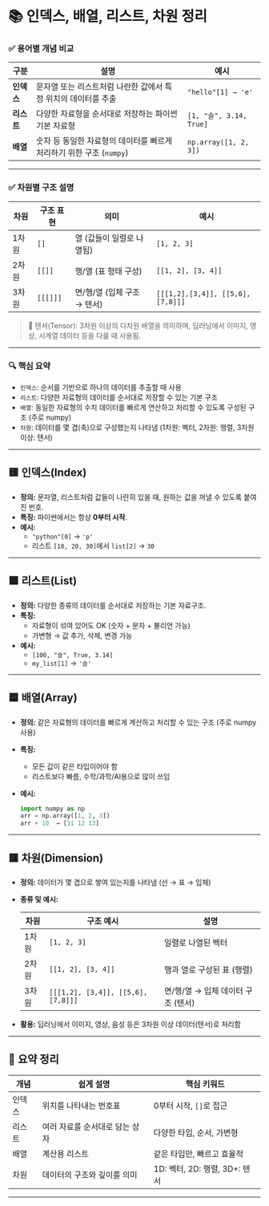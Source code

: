 # 📚 인덱스, 배열, 리스트, 차원 정리

### ✅ 용어별 개념 비교

| 구분 | 설명 | 예시 |
| --- | --- | --- |
| **인덱스** | 문자열 또는 리스트처럼 나란한 값에서 특정 위치의 데이터를 추출 | `"hello"[1] → 'e'` |
| **리스트** | 다양한 자료형을 순서대로 저장하는 파이썬 기본 자료형 | `[1, "슬", 3.14, True]` |
| **배열** | 숫자 등 동일한 자료형의 데이터를 빠르게 처리하기 위한 구조 (`numpy`) | `np.array([1, 2, 3])` |

---

### ✅ 차원별 구조 설명

| 차원 | 구조 표현 | 의미 | 예시 |
| --- | --- | --- | --- |
| 1차원 | `[]` | 열 (값들이 일렬로 나열됨) | `[1, 2, 3]` |
| 2차원 | `[[]]` | 행/열 (표 형태 구성) | `[[1, 2], [3, 4]]` |
| 3차원 | `[[[]]]` | 면/행/열 (입체 구조 → 텐서) | `[[[1,2],[3,4]], [[5,6],[7,8]]]` |

> 📌 텐서(Tensor): 3차원 이상의 다차원 배열을 의미하며, 딥러닝에서 이미지, 영상, 시계열 데이터 등을 다룰 때 사용됨.
> 

---

### 🔍 핵심 요약

- `인덱스`: 순서를 기반으로 하나의 데이터를 추출할 때 사용
- `리스트`: 다양한 자료형의 데이터를 순서대로 저장할 수 있는 기본 구조
- `배열`: 동일한 자료형의 수치 데이터를 빠르게 연산하고 처리할 수 있도록 구성된 구조 (주로 numpy)
- `차원`: 데이터를 몇 겹(축)으로 구성했는지 나타냄 (1차원: 벡터, 2차원: 행렬, 3차원 이상: 텐서)

---

## 🟨 인덱스(Index)

- **정의:** 문자열, 리스트처럼 값들이 나란히 있을 때, 원하는 값을 꺼낼 수 있도록 붙여진 번호.
- **특징:** 파이썬에서는 항상 **0부터 시작**.
- **예시:**
    - `"python"[0]` → `'p'`
    - 리스트 `[10, 20, 30]`에서 `list[2]` → `30`

---

## 🟩 리스트(List)

- **정의:** 다양한 종류의 데이터를 순서대로 저장하는 기본 자료구조.
- **특징:**
    - 자료형이 섞여 있어도 OK (숫자 + 문자 + 불리언 가능)
    - 가변형 → 값 추가, 삭제, 변경 가능
- **예시:**
    - `[100, "슬", True, 3.14]`
    - `my_list[1]` → `'슬'`

---

## 🟦 배열(Array)

- **정의:** 같은 자료형의 데이터를 빠르게 계산하고 처리할 수 있는 구조 (주로 numpy 사용)
- **특징:**
    - 모든 값이 같은 타입이어야 함
    - 리스트보다 빠름, 수학/과학/AI용으로 많이 쓰임
- **예시:**
    
    ```python
    import numpy as np
    arr = np.array([1, 2, 3])
    arr + 10  → [11 12 13]
    
    ```
    

---

## 🟥 차원(Dimension)

- **정의:** 데이터가 몇 겹으로 쌓여 있는지를 나타냄 (선 → 표 → 입체)
- **종류 및 예시:**
    
    
    | 차원 | 구조 예시 | 설명 |
    | --- | --- | --- |
    | 1차원 | `[1, 2, 3]` | 일렬로 나열된 벡터 |
    | 2차원 | `[[1, 2], [3, 4]]` | 행과 열로 구성된 표 (행렬) |
    | 3차원 | `[[[1,2], [3,4]], [[5,6], [7,8]]]` | 면/행/열 → 입체 데이터 구조 (텐서) |
- **활용:** 딥러닝에서 이미지, 영상, 음성 등은 3차원 이상 데이터(텐서)로 처리함

---

## 📌 요약 정리

| 개념 | 쉽게 설명 | 핵심 키워드 |
| --- | --- | --- |
| 인덱스 | 위치를 나타내는 번호표 | 0부터 시작, `[]`로 접근 |
| 리스트 | 여러 자료를 순서대로 담는 상자 | 다양한 타입, 순서, 가변형 |
| 배열 | 계산용 리스트 | 같은 타입만, 빠르고 효율적 |
| 차원 | 데이터의 구조와 깊이를 의미 | 1D: 벡터, 2D: 행렬, 3D+: 텐서 |

---